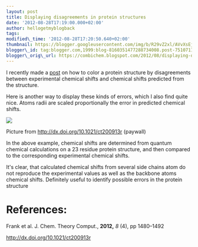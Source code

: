 ```yaml
---
layout: post
title: Displaying disagreements in protein structures
date: '2012-08-28T17:19:00.000+02:00'
author: hellogetmyblogback
tags:
modified\_time: '2012-08-28T17:20:50.640+02:00'
thumbnail: https://blogger.googleusercontent.com/img/b/R29vZ2xl/AVvXsEjeYv2j\_l77c9GpzCzBjQ-z7VlrGwdms9HYz6WrfPrQbP7MQ7wfTr2dfSYTeyP\_UujJCOOVTjcFjFHuIuxMUKptNYR2tpG1URRYExrJujvpoSxU0jzp3OElyGPL1D03O0nVPCBL3vLZknfi/s72-c/ct-2011-00913r\_0015.gif
blogger\_id: tag:blogger.com,1999:blog-8160351477288734008.post-7510711206894690937
blogger\_orig\_url: https://combichem.blogspot.com/2012/08/displaying-disagreements-in-protein.html
---
```



I recently made a [post](http://combichem.blogspot.dk/2012/06/coloring-residues-by-chemical-shift.html) on how to color a protein structure by
disagreements between experimental chemical shifts and chemical shifts
predicted from the structure.




Here is another way to display these kinds of errors, which I also find quite nice. Atoms radii are scaled proportionally the error in predicted chemical shifts.






[![](https://blogger.googleusercontent.com/img/b/R29vZ2xl/AVvXsEjeYv2j_l77c9GpzCzBjQ-z7VlrGwdms9HYz6WrfPrQbP7MQ7wfTr2dfSYTeyP_UujJCOOVTjcFjFHuIuxMUKptNYR2tpG1URRYExrJujvpoSxU0jzp3OElyGPL1D03O0nVPCBL3vLZknfi/s640/ct-2011-00913r_0015.gif)](https://blogger.googleusercontent.com/img/b/R29vZ2xl/AVvXsEjeYv2j_l77c9GpzCzBjQ-z7VlrGwdms9HYz6WrfPrQbP7MQ7wfTr2dfSYTeyP_UujJCOOVTjcFjFHuIuxMUKptNYR2tpG1URRYExrJujvpoSxU0jzp3OElyGPL1D03O0nVPCBL3vLZknfi/s1600/ct-2011-00913r_0015.gif)

Picture from <http://dx.doi.org/10.1021/ct200913r> (paywall)




In the above example, chemical shifts are determined from quantum chemical calculations on a 23 residue protein structure, and then compared to the corresponding experimental chemical shifts.

It's clear, that calculated chemical shifts from several side chains atom do not reproduce the experimental values as well as the backbone atoms chemical shifts. Definitely useful to identify possible errors in the protein structure







# References:

Frank et al. J. Chem. Theory Comput., **2012,** *8* (4), pp 1480–1492

<http://dx.doi.org/10.1021/ct200913r>
